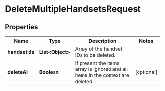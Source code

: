 <!--  Copyright 2025 Cisco Systems Inc.

Permission is hereby granted, free of charge, to any person obtaining a copy
of this software and associated documentation files (the "Software"), to deal
in the Software without restriction, including without limitation the rights
to use, copy, modify, merge, publish, distribute, sublicense, and/or sell
copies of the Software, and to permit persons to whom the Software is
furnished to do so, subject to the following conditions:

The above copyright notice and this permission notice shall be included in
all copies or substantial portions of the Software.

THE SOFTWARE IS PROVIDED "AS IS", WITHOUT WARRANTY OF ANY KIND, EXPRESS OR
IMPLIED, INCLUDING BUT NOT LIMITED TO THE WARRANTIES OF MERCHANTABILITY,
FITNESS FOR A PARTICULAR PURPOSE AND NONINFRINGEMENT. IN NO EVENT SHALL THE
AUTHORS OR COPYRIGHT HOLDERS BE LIABLE FOR ANY CLAIM, DAMAGES OR OTHER
LIABILITY, WHETHER IN AN ACTION OF CONTRACT, TORT OR OTHERWISE, ARISING FROM,
OUT OF OR IN CONNECTION WITH THE SOFTWARE OR THE USE OR OTHER DEALINGS IN
THE SOFTWARE.-->


# DeleteMultipleHandsetsRequest


## Properties

| Name | Type | Description | Notes |
|------------ | ------------- | ------------- | -------------|
|**handsetIds** | **List&lt;Object&gt;** | Array of the handset IDs to be deleted. |  |
|**deleteAll** | **Boolean** | If present the items array is ignored and all items in the context are deleted. |  [optional] |



